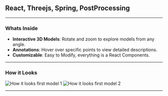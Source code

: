 ## React, Threejs, Spring, PostProcessing

----

### Whats Inside

* **Interactive 3D Models**: Rotate and zoom to explore models from any angle.
* **Annotations**: Hover over specific points to view detailed descriptions.
* **Customizable**: Easy to Modify, everything is a React Components.

----

### How it Looks

![How it looks first model 1](https://i.ibb.co/7ysyvTS/threejsannotations01.png)
![How it looks first model 2](https://i.ibb.co/Jmj0YTR/threejsannotations02.png)

---

